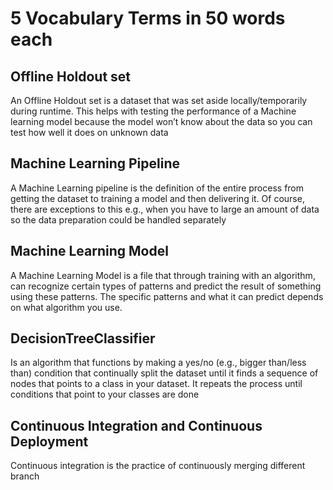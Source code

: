 # 5 Vocabulary Terms in 50 words each

## Offline Holdout set

An Offline Holdout set is a dataset that was set aside locally/temporarily during runtime. This helps with testing the performance of a Machine learning model because the model won’t know about the data so you can test how well it does on unknown data

## Machine Learning Pipeline

A Machine Learning pipeline is the definition of the entire process from getting the dataset to training a model and then delivering it. Of course, there are exceptions to this e.g., when you have to large an amount of data so the data preparation could be handled separately

## Machine Learning Model

A Machine Learning Model is a file that through training with an algorithm, can recognize certain types of patterns and predict the result of something using these patterns. The specific patterns and what it can predict depends on what algorithm you use.

## DecisionTreeClassifier

Is an algorithm that functions by making a yes/no (e.g., bigger than/less than) condition that continually split the dataset until it finds a sequence of nodes that points to a class in your dataset. It repeats the process until conditions that point to your classes are done

## Continuous Integration and Continuous Deployment

Continuous integration is the practice of continuously merging different branch
